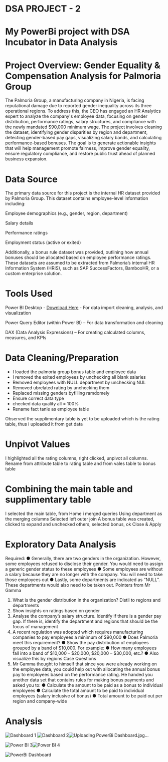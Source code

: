 # DSA PROJECT - 2
# My PowerBi project with DSA Incubator in Data Analysis
# Project Overview: Gender Equality & Compensation Analysis for Palmoria Group
The Palmoria Group, a manufacturing company in Nigeria, is facing reputational damage due to reported gender inequality across its three operational regions. To address this, the CEO has engaged an HR Analytics expert to analyze the company's employee data, focusing on gender distribution, performance ratings, salary structures, and compliance with the newly mandated $90,000 minimum wage. The project involves cleaning the dataset, identifying gender disparities by region and department, detecting gender-based pay gaps, visualizing salary bands, and calculating performance-based bonuses. The goal is to generate actionable insights that will help management promote fairness, improve gender equality, ensure regulatory compliance, and restore public trust ahead of planned business expansion.
# Data Source
The primary data source for this project is the internal HR dataset provided by Palmoria Group. This dataset contains employee-level information including:

Employee demographics (e.g., gender, region, department)

Salary details

Performance ratings

Employment status (active or exited)

Additionally, a bonus rule dataset was provided, outlining how annual bonuses should be allocated based on employee performance ratings. These datasets are assumed to be extracted from Palmoria’s internal HR Information System (HRIS), such as SAP SuccessFactors, BambooHR, or a custom enterprise solution.
# Tools Used
Power BI Desktop - [Download Here](https://www.bing.com/search?q=powerbi+link&cvid=9eb952e08617473f8456dd58f6fb4a2a&gs_lcrp=EgRlZGdlKgYIABBFGDkyBggAEEUYOTIGCAEQABhAMgYIAhAAGEAyBggDEAAYQDIGCAQQABhAMgYIBRAAGEAyBggGEAAYQDIGCAcQABhAMgYICBAAGEDSAQg1NDk5ajBqNKgCCLACAQ&FORM=ANAB01&PC=U531) - For data import cleaning, analysis, and visualization 

Power Query Editor (within Power BI) – For data transformation and cleaning

DAX (Data Analysis Expressions) – For creating calculated columns, measures, and KPIs

# Data Cleaning/Preparation 
* I loaded the palmoria group bonus table and employee data 
* I removed the exited employees by unchecking all blank salaries
* Removed employees with NULL department by unchecking NUL
* Removed ubrelated rating by unchecking them
* Replaced missing genders byfilling ramdomely
* Ensure correct data type
* checked data quality all = 100%
* Rename fact tanle as employee table

Observed the supplimentary table is yet to be uploaded which is the rating table, thus i uploaded it from get data

# Unpivot Values
I highlighted all the rating columns, right clicked, unpivot all columns.
Rename from attribute table to rating table and from vales table to bonus table

# Combining the main table and supplimentary table
I selected the main table, from Home i merged queries
Using department as the merging columns
Selected left outer join
A bonus table was created, clicked to expand and unchecked others, selected bonus, ok
Close & Apply

# Exploratory Data Analysis


Required:
● Generally, there are two genders in the organization. However, some employees refused to disclose their gender. You would need to assign a generic gender status to these employees
● Some employees are without a salary because they are no longer with the company. You will need to take those employees out
● Lastly, some departments are indicated as “NULL”. These departments would also need to be taken out.
Pointers from Mr Gamma
1. What is the gender distribution in the organization? Distil to regions and departments
2. Show insights on ratings based on gender
3. Analyse the company’s salary structure. Identify if there is a gender pay gap. If there is, identify the department and regions that should be the focus of management
4. A recent regulation was adopted which requires manufacturing companies to pay employees a minimum of $90,000
● Does Palmoria meet this requirement?
● Show the pay distribution of employees grouped by a band of $10,000. For example:
● How many employees fall into a band of $10,000 – $20,000, $20,000 – $30,000, etc.?
● Also visualize this by regions
Case Questions
5. Mr Gamma thought to himself that since you were already working on the employee data, you could help out with allocating the annual bonus pay to employees based on the
performance rating. He handed you another data set that contains rules for making bonus payments and asked you to:
● Calculate the amount to be paid as a bonus to individual employees
● Calculate the total amount to be paid to individual employees (salary inclusive of bonus)
● Total amount to be paid out per region and company-wide



# Analysis
![Dashboard 1](https://github.com/user-attachments/assets/7f1806b7-7061-4e7e-a59e-5e11d0b09f2c)
![Dashboard 2](https://github.com/user-attachments/assets/cc0b640e-bcbe-4f8f-ad9e-e531920332b1)![Uploading PowerBi Dashboard.jpg…]()




  ![Power BI 3](https://github.com/user-attachments/assets/64019612-b646-4702-9ec9-19df8a63aef6)![Power BI 4](https://github.com/user-attachments/assets/ee02acfb-d301-4254-9868-959f42b336e1)


![PowerBi Dashboard](https://github.com/user-attachments/assets/fa80a57c-3c7f-40b7-9d97-2f7266d9955a)
